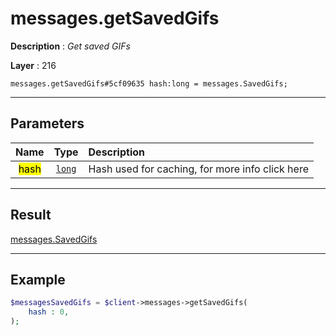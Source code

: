 # messages.getSavedGifs

**Description** : *Get saved GIFs*

**Layer** : 216

```tl
messages.getSavedGifs#5cf09635 hash:long = messages.SavedGifs;
```

---

## Parameters

| Name | Type | Description |
| :---: | :---: | :--- |
| <mark>hash</mark> | [`long`](type/long) | Hash used for caching, for more info click here |

---

## Result

[messages.SavedGifs](type/messages.SavedGifs)

---

## Example

```php
$messagesSavedGifs = $client->messages->getSavedGifs(
	hash : 0,
);
```